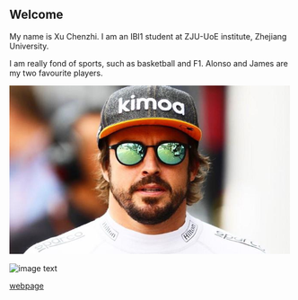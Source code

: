 ## Welcome 

My name is Xu Chenzhi. 
I am an IBI1 student at ZJU-UoE institute, Zhejiang University.

I am really fond of sports, such as basketball and F1.
Alonso and James are my two favourite players.

<img src="https://github.com/oneoutofseven/oneoutofseven.github.io/blob/main/R.jpg?raw=true" alt="Alt文本" width="500" height="300">

![image text](https://th.bing.com/th/id/R.ed104747706d463bef045335254569ae?rik=hD9qYiqsLLyk7Q&riu=http%3a%2f%2fpic10.nipic.com%2f20101026%2f2968731_203227094983_2.jpg&ehk=BW0q4YQrhsOY7xqMdH8obKvB0r7FYAnOcKmeFRPq5OI%3d&risl=&pid=ImgRaw&r=0)

[webpage](https://c.zju.edu.cn/) 
